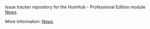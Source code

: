 Issue tracker repository for the HumHub - Professional Edition module [News](https://www.humhub.com/en/marketplace/news/).

More Information: [News](https://www.humhub.com/en/marketplace/news/)
